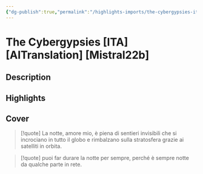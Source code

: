 ```yaml
---
{"dg-publish":true,"permalink":"/highlights-imports/the-cybergypsies-ita-ai-translation-mistral22b/","title":"The Cybergypsies [ITA] [AITranslation] [Mistral22b]"}
---
```



# The Cybergypsies [ITA] [AITranslation] [Mistral22b]

## Description

## Highlights

## Cover







> [!quote]
> La notte, amore mio, è piena di sentieri invisibili che si incrociano in tutto il globo e rimbalzano sulla stratosfera grazie ai satelliti in orbita.
> 











> [!quote]
> puoi far durare la notte per sempre, perché è sempre notte da qualche parte in rete.
> 




